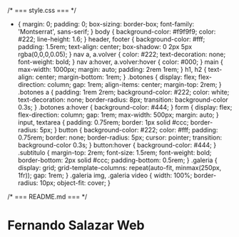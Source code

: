 /* === style.css === */
* {
  margin: 0;
  padding: 0;
  box-sizing: border-box;
  font-family: 'Montserrat', sans-serif;
}
body {
  background-color: #f9f9f9;
  color: #222;
  line-height: 1.6;
}
header, footer {
  background-color: #fff;
  padding: 1.5rem;
  text-align: center;
  box-shadow: 0 2px 5px rgba(0,0,0,0.05);
}
nav a, a.volver {
  color: #222;
  text-decoration: none;
  font-weight: bold;
}
nav a:hover, a.volver:hover {
  color: #000;
}
main {
  max-width: 1000px;
  margin: auto;
  padding: 2rem 1rem;
}
h1, h2 {
  text-align: center;
  margin-bottom: 1rem;
}
.botones {
  display: flex;
  flex-direction: column;
  gap: 1rem;
  align-items: center;
  margin-top: 2rem;
}
.botones a {
  padding: 1rem 2rem;
  background-color: #222;
  color: white;
  text-decoration: none;
  border-radius: 8px;
  transition: background-color 0.3s;
}
.botones a:hover {
  background-color: #444;
}
form {
  display: flex;
  flex-direction: column;
  gap: 1rem;
  max-width: 500px;
  margin: auto;
}
input, textarea {
  padding: 0.75rem;
  border: 1px solid #ccc;
  border-radius: 5px;
}
button {
  background-color: #222;
  color: #fff;
  padding: 0.75rem;
  border: none;
  border-radius: 5px;
  cursor: pointer;
  transition: background-color 0.3s;
}
button:hover {
  background-color: #444;
}
.subtitulo {
  margin-top: 2rem;
  font-size: 1.5rem;
  font-weight: bold;
  border-bottom: 2px solid #ccc;
  padding-bottom: 0.5rem;
}
.galeria {
  display: grid;
  grid-template-columns: repeat(auto-fit, minmax(250px, 1fr));
  gap: 1rem;
}
.galeria img, .galeria video {
  width: 100%;
  border-radius: 10px;
  object-fit: cover;
}

/* === README.md === */

# Fernando Salazar Web
